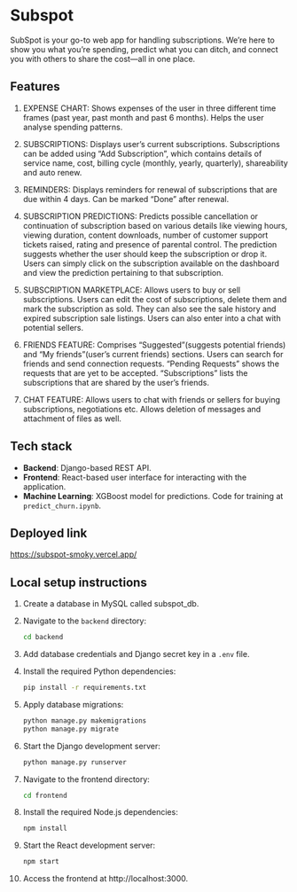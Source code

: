 # Subspot

SubSpot is your go-to web app for handling subscriptions. We’re here to show you what you’re spending, predict what you can ditch, and connect you with others to share the cost—all in one place.

## Features
1. EXPENSE CHART:
Shows expenses of the user in three different time frames (past year, past month and past 6 months). Helps the user analyse spending patterns.

2. SUBSCRIPTIONS:
Displays user’s current subscriptions. Subscriptions can be added using “Add Subscription”, which contains details of service name, cost, billing cycle (monthly, yearly, quarterly), shareability and auto renew.

3. REMINDERS:
Displays reminders for renewal of subscriptions that are due within 4 days. Can be marked “Done” after renewal.

4. SUBSCRIPTION PREDICTIONS:
Predicts possible cancellation or continuation of subscription based on various details like viewing hours, viewing duration, content downloads, number of customer support tickets raised, rating and presence of parental control. The prediction suggests whether the user should keep the subscription or drop it. Users can simply click on the subscription available on the dashboard and view the prediction pertaining to that subscription.


5. SUBSCRIPTION MARKETPLACE:
Allows users to buy or sell subscriptions. Users can edit the cost of subscriptions, delete them and mark the subscription as sold. They can also see the sale history and expired subscription sale listings. Users can also enter into a chat with potential sellers.

6. FRIENDS FEATURE:
Comprises “Suggested”(suggests potential friends) and “My friends”(user’s current friends) sections. Users can search for friends and send connection requests. “Pending Requests” shows the requests that are yet to be accepted. “Subscriptions” lists the subscriptions that are shared by the user’s friends.

7. CHAT FEATURE:
Allows users to chat with friends or sellers for buying subscriptions, negotiations etc. Allows deletion of messages and attachment of files as well.

## Tech stack
- **Backend**: Django-based REST API.
- **Frontend**: React-based user interface for interacting with the application.
- **Machine Learning**: XGBoost model for predictions. Code for training at `predict_churn.ipynb`.


## Deployed link

https://subspot-smoky.vercel.app/

## Local setup instructions

1. Create a database in MySQL called subspot_db.

2. Navigate to the `backend` directory:
   ```bash
   cd backend
   ```
3. Add database credentials and Django secret key in a `.env` file.
4. Install the required Python dependencies:

    ```bash
    pip install -r requirements.txt
    ```
5. Apply database migrations:
    ```bash
    python manage.py makemigrations
    python manage.py migrate
    ```

6. Start the Django development server:
    ```bash
    python manage.py runserver
    ```
7. Navigate to the frontend directory:
    ```bash
    cd frontend
    ```

8. Install the required Node.js dependencies:
    ```bash
    npm install
    ```

9. Start the React development server:
    ```bash
    npm start
    ```

10. Access the frontend at http://localhost:3000.
